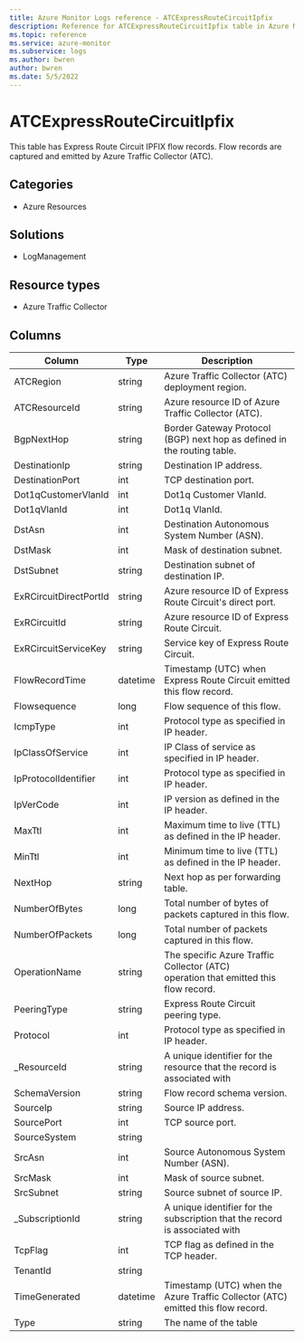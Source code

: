```yaml
---
title: Azure Monitor Logs reference - ATCExpressRouteCircuitIpfix
description: Reference for ATCExpressRouteCircuitIpfix table in Azure Monitor Logs.
ms.topic: reference
ms.service: azure-monitor
ms.subservice: logs
ms.author: bwren
author: bwren
ms.date: 5/5/2022
---
```


# ATCExpressRouteCircuitIpfix

 This table has Express Route Circuit IPFIX flow records. Flow records are captured and emitted by Azure Traffic Collector (ATC).

## Categories

- Azure Resources
## Solutions

- LogManagement
## Resource types

- Azure Traffic Collector




## Columns

| Column | Type | Description |
| --- | --- | --- |
| ATCRegion | string | Azure Traffic Collector (ATC) deployment region. |
| ATCResourceId | string | Azure resource ID of Azure Traffic Collector (ATC). |
| BgpNextHop | string | Border Gateway Protocol (BGP) next hop as defined in the routing table. |
| DestinationIp | string | Destination IP address. |
| DestinationPort | int | TCP destination port. |
| Dot1qCustomerVlanId | int | Dot1q Customer VlanId. |
| Dot1qVlanId | int | Dot1q VlanId. |
| DstAsn | int | Destination Autonomous System Number (ASN). |
| DstMask | int | Mask of destination subnet. |
| DstSubnet | string | Destination subnet of destination IP. |
| ExRCircuitDirectPortId | string | Azure resource ID of Express Route Circuit's direct port. |
| ExRCircuitId | string | Azure resource ID of Express Route Circuit. |
| ExRCircuitServiceKey | string | Service key of Express Route Circuit. |
| FlowRecordTime | datetime | Timestamp (UTC) when Express Route Circuit emitted this flow record. |
| Flowsequence | long | Flow sequence of this flow. |
| IcmpType | int | Protocol type as specified in IP header. |
| IpClassOfService | int | IP Class of service as specified in IP header. |
| IpProtocolIdentifier | int | Protocol type as specified in IP header. |
| IpVerCode | int | IP version as defined in the IP header. |
| MaxTtl | int | Maximum time to live (TTL) as defined in the IP header. |
| MinTtl | int | Minimum time to live (TTL) as defined in the IP header. |
| NextHop | string | Next hop as per forwarding table. |
| NumberOfBytes | long | Total number of bytes of packets captured in this flow. |
| NumberOfPackets | long | Total number of packets captured in this flow. |
| OperationName | string | The specific Azure Traffic Collector (ATC) operation that emitted this flow record. |
| PeeringType | string | Express Route Circuit peering type. |
| Protocol | int | Protocol type as specified in IP header. |
| _ResourceId | string | A unique identifier for the resource that the record is associated with |
| SchemaVersion | string | Flow record schema version. |
| SourceIp | string | Source IP address. |
| SourcePort | int | TCP source port. |
| SourceSystem | string |  |
| SrcAsn | int | Source Autonomous System Number (ASN). |
| SrcMask | int | Mask of source subnet. |
| SrcSubnet | string | Source subnet of source IP. |
| _SubscriptionId | string | A unique identifier for the subscription that the record is associated with |
| TcpFlag | int | TCP flag as defined in the TCP header. |
| TenantId | string |  |
| TimeGenerated | datetime | Timestamp (UTC) when the Azure Traffic Collector (ATC) emitted this flow record. |
| Type | string | The name of the table |
